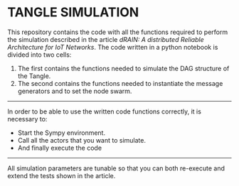 TANGLE SIMULATION
=================
This repository contains the code with all the functions required to perform the simulation
described in the article _dRAIN: A distributed Reliable Architecture for IoT Networks_.
The code written in a python notebook is divided into two cells:
1. The first contains the functions needed to simulate the DAG structure of the Tangle.
2. The second contains the functions needed to instantiate the message generators and to set the node swarm.
---
In order to be able to use the written code functions correctly, it is necessary to:
* Start the Sympy environment. 
* Call all the actors that you want to simulate.
* And finally execute the code 
---
All simulation parameters are tunable so that you can both re-execute and extend the tests shown in the article.
